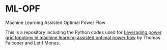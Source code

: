 # ML-OPF
Machine Learning Assisted Optimal Power Flow

This is a repository including the Python codes used for [Leveraging power grid topology in machine learning assisted optimal power flow](https://ieeexplore.ieee.org/document/9810496) by Thomas Falconer and Letif Mones.
